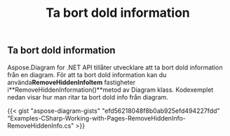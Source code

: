 ﻿---
title: Ta bort dold information
type: docs
weight: 50
url: /sv/net/remove-hidden-info/
description: Det här avsnittet förklarar hur man tar bort oanvändbar eller dold information från en diagram med Aspose.Diagram.
---
## **Ta bort dold information**
 Aspose.Diagram for .NET API tillåter utvecklare att ta bort dold information från en diagram. För att ta bort dold information kan du använda**RemoveHiddenInfoItem** fastigheter i**RemoveHiddenInformation()**metod av Diagram klass. Kodexemplet nedan visar hur man ritar ta bort dold info från diagram.

{{< gist "aspose-diagram-gists" "efd56218048f8b0ab925efd494227fdd" "Examples-CSharp-Working-with-Pages-RemoveHiddenInfo-RemoveHiddenInfo.cs" >}}
